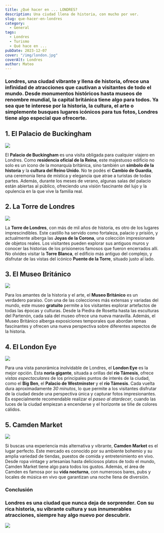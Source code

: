```yaml
---
title: ¿Qué hacer en ... LONDRES?
description: Una ciudad llena de historia, con mucho por ver.
slug: que-hacer-en-londres
category:
  - General
tags:
  - Londres
  - Turismo
  - Qué hace en ...
pubDate: 2023-12-07
cover: "/img/london.jpg"
coverAlt: Londres 
author: Mateo
---
```



### Londres, una ciudad vibrante y llena de historia, ofrece una infinidad de atracciones que cautivan a visitantes de todo el mundo. Desde monumentos históricos hasta museos de renombre mundial, la capital británica tiene algo para todos.       Ya sea que te interese por la historia, la cultura, el arte o simplemente busques lugares icónicos para tus fotos, Londres tiene algo especial que ofrecerte.

## 1\. El Palacio de Buckingham 

![](</img/london/buckingham palace.jpg>)

El **Palacio de Buckingham** es una visita obligada para cualquier viajero en Londres. Como **residencia oficial de la Reina**, este majestuoso edificio no solo es un icono de la monarquía británica, sino también un **símbolo de la historia** y la **cultura del Reino Unido**. No te podés el **Cambio de Guardia**, una ceremonia llena de mística y elegancia que atrae a turistas de todas partes. Además, durante los meses de verano, algunas salas del palacio están abiertas al público, ofreciendo una visión fascinante del lujo y la opulencia en la que vive la familia real.

## 2\. La Torre de Londres 

![](</img/london/tower of london.jpg>)

La **Torre de Londres**, con más de mil años de historia, es otro de los lugares imprescindibles. Este castillo ha servido como fortaleza, palacio y prisión, y actualmente alberga las **Joyas de la Corona**, una colección impresionante de objetos reales. Los visitantes pueden explorar sus antiguos muros y conocer las historias de los prisioneros famosos que fueron encerrados allí. No olvides visitar la **Torre Blanca**, el edificio más antiguo del complejo, y disfrutar de las vistas del icónico **Puente de la Torre**, situado justo al lado.

## 3\. El Museo Británico 

![](</img/london/london museum.jpg>)

Para los amantes de la historia y el arte, el **Museo Británico** es un verdadero paraíso. Con una de las colecciones más extensas y variadas del mundo, este museo **gratuito** permite a los visitantes explorar artefactos de todas las épocas y culturas. Desde la Piedra de Rosetta hasta las esculturas del Partenón, cada sala del museo ofrece una nueva maravilla. Además, el Museo Británico alberga exposiciones temporales que abordan temas fascinantes y ofrecen una nueva perspectiva sobre diferentes aspectos de la historia.

## 4\. El London Eye

![](</img/london/london eye.jpg>)

Para una vista panorámica inolvidable de Londres, el **London Eye** es la mejor opción. Esta **noria gigante**, situada a orillas del **río Támesis**, ofrece *vistas espectaculares* de los principales puntos de interés de la ciudad, como el **Big Ben**, el **Palacio de Westminster** y el **río Támesis**. Cada vuelta dura aproximadamente *30 minutos*, lo que permite a los visitantes disfrutar de la ciudad desde una perspectiva única y capturar fotos impresionantes. Es especialmente recomendable realizar el *paseo al atardecer*, cuando las luces de la ciudad empiezan a encenderse y el horizonte se tiñe de colores cálidos.

## 5\. Camden Market 

![](</img/london/camdem market.jpg>)

Si buscas una experiencia más alternativa y vibrante, **Camden Market** es el lugar perfecto. Este mercado es conocido por su ambiente bohemio y su amplia variedad de tiendas, puestos de comida y entretenimiento en vivo. Desde ropa vintage y artesanías hasta deliciosos platos de todo el mundo, Camden Market tiene algo para todos los gustos. Además, el área de Camden es famosa por su **vida nocturna**, con numerosos bares, pubs y locales de música en vivo que garantizan una noche llena de diversión.

### Conclusión 

### Londres es una ciudad que nunca deja de sorprender. Con su rica historia, su vibrante cultura y sus innumerables atracciones, siempre hay algo nuevo por descubrir.
![](/img/london/pexels-manualman32-726484.jpg)

